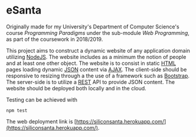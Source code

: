 # eSanta

Originally made for my University's Department of Computer Science's course _Programming Paradigms_ under the sub-module _Web Programming_, as part of the coursework in 2018/2019.

This project aims to construct a dynamic website of any application domain utilizing [NodeJS](https://nodejs.org/en/). The website includes as a minimum the notion of people and at least one other object. The website is to consist in static [HTML](https://en.wikipedia.org/wiki/HTML) pages loading dynamic [JSON](https://www.w3schools.com/whatis/whatis_json.asp) content via [AJAX](https://en.wikipedia.org/wiki/Ajax_(programming)). The client-side should be responsive to resizing through a the use of a framework such as [Bootstrap](https://getbootstrap.com/). The server-side is to utilize a [REST](https://en.wikipedia.org/wiki/Representational_state_transfer) API to provide JSON content. The website should be deployed both locally and in the cloud.

Testing can be achieved with
```
npm test
```

The web deployment link is [https://siliconsanta.herokuapp.com/](https://siliconsanta.herokuapp.com/).
